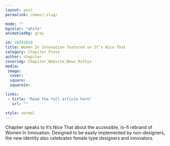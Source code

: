```yaml
---
layout: post
permalink: /news/:slug/

mode: ""
bgcolor: "white"
animatiedbg: gray

id: 20241019
title: Women In Innovation featured on It’s Nice That
category: Chapiter Press
author: chapiter
coverimg: Chapiter_Website_News_Rothys
media:
 image:
  cover: 
  square: 
  square2x: 

links:
 - title: "Read the full article here"
   url: ""

style: normal
---
```


Chapiter speaks to It’s Nice That about the accessible, lo-fi rebrand of Women In Innovation. Designed to be easily implemented by non-designers, the new identity also celebrates female type designers and innovators.
